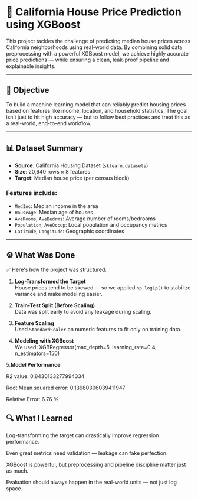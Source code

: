 # 🏡 California House Price Prediction using XGBoost

This project tackles the challenge of predicting median house prices across California neighborhoods using real-world data. By combining solid data preprocessing with a powerful XGBoost model, we achieve highly accurate price predictions — while ensuring a clean, leak-proof pipeline and explainable insights.

---

## 🎯 Objective

To build a machine learning model that can reliably predict housing prices based on features like income, location, and household statistics. The goal isn’t just to hit high accuracy — but to follow best practices and treat this as a real-world, end-to-end workflow.

---

## 📊 Dataset Summary

- **Source**: California Housing Dataset (`sklearn.datasets`)
- **Size**: 20,640 rows × 8 features
- **Target**: Median house price (per census block)

### Features include:
- `MedInc`: Median income in the area  
- `HouseAge`: Median age of houses  
- `AveRooms`, `AveBedrms`: Average number of rooms/bedrooms  
- `Population`, `AveOccup`: Local population and occupancy metrics  
- `Latitude`, `Longitude`: Geographic coordinates

---

## ⚙️ What Was Done

✅ Here's how the project was structured:

1. **Log-Transformed the Target**  
   House prices tend to be skewed — so we applied `np.log1p()` to stabilize variance and make modeling easier.

2. **Train-Test Split (Before Scaling)**  
   Data was split early to avoid any leakage during scaling.

3. **Feature Scaling**  
   Used `StandardScaler` on numeric features to fit only on training data.

4. **Modeling with XGBoost**  
   We used:
   XGBRegressor(max_depth=5, learning_rate=0.4, n_estimators=150)

5.**Model Performance**
   
   R2 value: 0.8430133277994334 
   
   Root Mean squared error: 0.13980306039411947 
   
   Relative Error: 6.76 %

## 🔍 What I Learned
Log-transforming the target can drastically improve regression performance.

Even great metrics need validation — leakage can fake perfection.

XGBoost is powerful, but preprocessing and pipeline discipline matter just as much.

Evaluation should always happen in the real-world units — not just log space.
